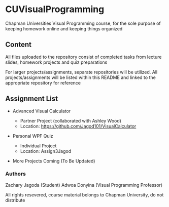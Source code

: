 # CUVisualProgramming
Chapman Universities Visual Programming course, for the sole purpose of keeping homework online and keeping things organized

## Content
All files uploaded to the repository consist of completed tasks from lecture slides, homework projects and quiz preparations

For larger projects/assignments, separate repositories will be utilized. All projects/assignments will be listed within this README and linked to the appropriate repository for reference

## Assignment List
- Advanced Visual Calculator
    - Partner Project (collaborated with Ashley Wood)
    - Location: https://github.com/Jagod101/VisualCalculator

- Personal WPF Quiz
    - Individual Project
    - Location: Assign3Jagod

- More Projects Coming (To Be Updated)

### Authors
Zachary Jagoda (Student)
Adwoa Donyina (Visual Programming Professor)

All rights resevered, course material belongs to Chapman University, do not distribute
